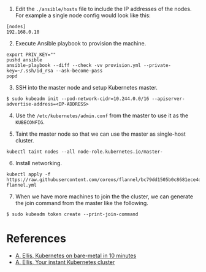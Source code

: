 1. Edit the `./ansible/hosts` file to include the IP addresses of the nodes.
For example a single node config would look like this:
```
[nodes]
192.168.0.10
```

2. Execute Ansible playbook to provision the machine.
```
export PRIV_KEY=""
pushd ansible
ansible-playbook --diff --check -vv provision.yml --private-key=~/.ssh/id_rsa --ask-become-pass
popd
```

3. SSH into the master node and setup Kubernetes master.
```
$ sudo kubeadm init --pod-network-cidr=10.244.0.0/16 --apiserver-advertise-address=<IP-ADDRESS>
```

4. Use the `/etc/kubernetes/admin.conf` from the master to use it as the
   `KUBECONFIG`.

5. Taint the master node so that we can use the master as single-host cluster.
```
kubectl taint nodes --all node-role.kubernetes.io/master-
```

6. Install networking.
```
kubectl apply -f https://raw.githubusercontent.com/coreos/flannel/bc79dd1505b0c8681ece4de4c0d86c5cd2643275/Documentation/kube-flannel.yml
```

7. When we have more machines to join the the cluster, we can generate the join
   command from the master like the following.
```
$ sudo kubeadm token create --print-join-command
```

# References
- [A. Ellis, Kubernetes on bare-metal in 10 minutes](https://blog.alexellis.io/kubernetes-in-10-minutes/)
- [A. Ellis, Your instant Kubernetes cluster](https://blog.alexellis.io/your-instant-kubernetes-cluster/)
